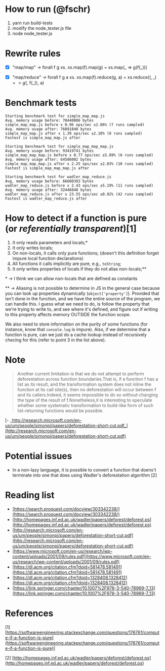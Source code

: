 # How to run (@fschr)

1. yarn run build-tests
2. modify the node_tester.js file
3. node node_tester.js

# Rewrite rules

- [x] "map/map"    -> forall f g xs. xs.map(f).map(g) = xs.map(_ => g(f(_)))

- [x] "map/reduce" -> forall f g a xs. xs.map(f).reduce(g, a) = xs.reduce(($, \_) => g($, f(_)), a)

# Benchmark tests

```
Starting benchmark test for simple_map_map.js
Avg. memory usage before: 70440086 bytes
simple_map_map.js before x 0.96 ops/sec ±2.06% (7 runs sampled)
Avg. memory usage after: 76091840 bytes
simple_map_map.js after x 1.39 ops/sec ±2.10% (8 runs sampled)
Fastest is simple_map_map.js after

Starting benchmark test for simple_map_map_map.js
Avg. memory usage before: 93419741 bytes
simple_map_map_map.js before x 0.77 ops/sec ±5.89% (6 runs sampled)
Avg. memory usage after: 64506002 bytes
simple_map_map_map.js after x 2.25 ops/sec ±2.03% (10 runs sampled)
Fastest is simple_map_map_map.js after

Starting benchmark test for wadler_map_reduce.js
Avg. memory usage before: 66600393 bytes
wadler_map_reduce.js before x 2.43 ops/sec ±5.19% (11 runs sampled)
Avg. memory usage after: 32446848 bytes
wadler_map_reduce.js after x 23.55 ops/sec ±0.92% (42 runs sampled)
Fastest is wadler_map_reduce.js after
```

# How to detect if a function is pure (or _referentially transparent_)[1]

1. It only reads parameters and locals;*
2. It only writes locals;
3. On non-locals, it calls only pure functions; (doesn't this definition forget impure local function declarations)
4. All functions it calls implicitly are pure, e.g., `toString`; 
5. It only writes properties of locals if they do not alias non-locals;**

\* -> I think we can allow non-locals that are defined as constants

** -> Aliasing is not possible to determine in JS in the general case because you can look up properties dynamically (`object['property']`). Provided that isn't done in the function, and we have the entire source of the program, we can handle this. I guess what we need to do, is follow the property that we're trying to write to, and see where it's defined, and figure out if writing to this property affects memory OUTSIDE the function scope.

We also need to store information on the purity of some functions (for instance, know that `console.log` is impure). Also, if we determine that a function is pure, can we just do a cache lookup instead of recursively checing for this (refer to point 3 in the list above).

# Note

> Another current limitation is that we do not attempt to
perform deforestation across function boundaries.That is,
if a function f has a list as its result, and the transformation
system does not inline the function at its call site(s), then no
deforestation will occur between f and its callers.Indeed,
it seems impossible to do so without changing the type of
the result of f.Nonetheless,it is interesting to speculate
whether some systematic transformation to build-like form
of such list-returning functions would be possible.

[- _http://research.microsoft.com/en-us/um/people/simonpj/papers/deforestation-short-cut.pdf_](http://research.microsoft.com/en-us/um/people/simonpj/papers/deforestation-short-cut.pdf)

# Potential issues

* In a non-lazy language, it is possible to convert a function that doens't terminate into one that does using Wadler's deforestation algorithm [2]

# Reading list

* [https://search.proquest.com/docview/303342238/](https://search.proquest.com/docview/303342238/)
* [http://homepages.inf.ed.ac.uk/wadler/papers/deforest/deforest.ps](http://homepages.inf.ed.ac.uk/wadler/papers/deforest/deforest.ps)
* [http://research.microsoft.com/en-us/um/people/simonpj/papers/deforestation-short-cut.pdf](http://research.microsoft.com/en-us/um/people/simonpj/papers/deforestation-short-cut.pdf)
* [https://www.microsoft.com/en-us/research/wp-content/uploads/2001/09/rules.pdf](https://www.microsoft.com/en-us/research/wp-content/uploads/2001/09/rules.pdf)
* [https://dl.acm.org/citation.cfm?doid=581478.581491](https://dl.acm.org/citation.cfm?doid=581478.581491)
* [https://dl.acm.org/citation.cfm?doid=1328408.1328412](https://dl.acm.org/citation.cfm?doid=1328408.1328412)
* [https://link.springer.com/chapter/10.1007%2F978-3-540-78969-7_13](https://link.springer.com/chapter/10.1007%2F978-3-540-78969-7_13)


# References
[1] [https://softwareengineering.stackexchange.com/questions/176761/compute-if-a-function-is-pure](https://softwareengineering.stackexchange.com/questions/176761/compute-if-a-function-is-pure)]

[2] [http://homepages.inf.ed.ac.uk/wadler/papers/deforest/deforest.ps](http://homepages.inf.ed.ac.uk/wadler/papers/deforest/deforest.ps)